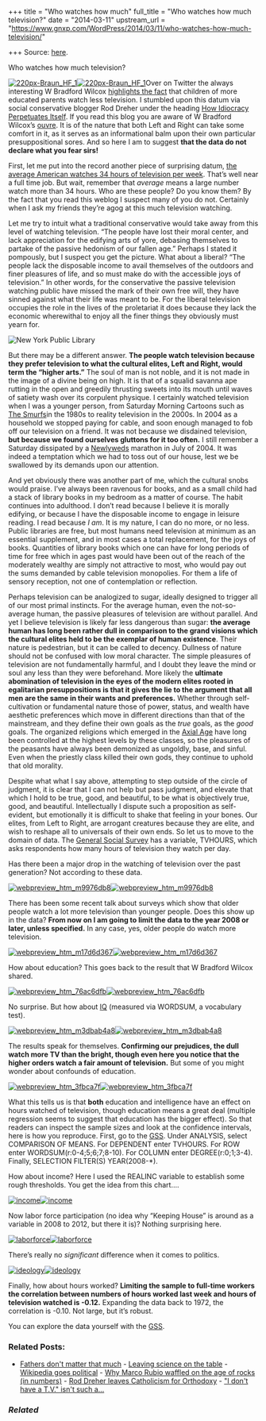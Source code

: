 +++
title = "Who watches how much"
full_title = "Who watches how much television?"
date = "2014-03-11"
upstream_url = "https://www.gnxp.com/WordPress/2014/03/11/who-watches-how-much-television/"

+++
Source: [here](https://www.gnxp.com/WordPress/2014/03/11/who-watches-how-much-television/).

Who watches how much television?

[![220px-Braun_HF_1](https://i0.wp.com/www.unz.com/wp-content/uploads/2014/03/220px-Braun_HF_1.jpg?resize=220%2C288)![220px-Braun_HF_1](https://i0.wp.com/www.unz.com/wp-content/uploads/2014/03/220px-Braun_HF_1.jpg?resize=220%2C288)](https://i0.wp.com/www.unz.com/wp-content/uploads/2014/03/220px-Braun_HF_1.jpg)Over on Twitter the always interesting W Bradford Wilcox [highlights the fact](https://twitter.com/WilcoxNMP/status/443061426253729792) that children of more educated parents watch less television. I stumbled upon this datum via social conservative blogger Rod Dreher under the heading [How Idiocracy Perpetuates Itself](http://www.theamericanconservative.com/dreher/how-idiocracy-perpetuates-itself/). If you read this blog you are aware of W Bradford Wilcox’s [ouvre](http://www.unz.com/gnxp/leaving-science-on-the-table/). It is of the nature that both Left and Right can take some comfort in it, as it serves as an informational balm upon their own particular presuppositional sores. And so here I am to suggest **that the data do not declare what you fear sirs!**

First, let me put into the record another piece of surprising datum, [the average American watches 34 hours of television per week](http://www.nydailynews.com/life-style/average-american-watches-5-hours-tv-day-article-1.1711954). That’s well near a full time job. But wait, remember that *average* means a large number watch more than 34 hours. Who are these people? Do you know them? By the fact that you read this weblog I suspect many of you do not. Certainly when I ask my friends they’re agog at this much television watching.

Let me try to intuit what a traditional conservative would take away from this level of watching television. “The people have lost their moral center, and lack appreciation for the edifying arts of yore, debasing themselves to partake of the passive hedonism of our fallen age.” Perhaps I stated it pompously, but I suspect you get the picture. What about a liberal? “The people lack the disposable income to avail themselves of the outdoors and finer pleasures of life, and so must make do with the accessible joys of television.” In other words, for the conservative the passive television watching public have missed the mark of their own free will, they have sinned against what their life was meant to be. For the liberal television occupies the role in the lives of the proletariat it does because they lack the economic wherewithal to enjoy all the finer things they obviously must yearn for.

![New York Public Library](https://i0.wp.com/www.unz.com/wp-content/uploads/2014/03/350px-New_York_Public_Library_May_2011-300x225.jpg?resize=300%2C225)

But there may be a different answer. **The people watch television because they prefer television to what the cultural elites, Left and Right, would term the “higher arts.”** The soul of man is not noble, and it is not made in the image of a divine being on high. It is that of a squalid savanna ape rutting in the open and greedily thrusting sweets into its mouth until waves of satiety wash over its corpulent physique. I certainly watched television when I was a younger person, from Saturday Morning Cartoons such as [The Smurfs](https://en.wikipedia.org/wiki/The_Smurfs)in the 1980s to reality television in the 2000s. In 2004 as a household we stopped paying for cable, and soon enough managed to fob off our television on a friend. It was not because we disdained television, **but because we found ourselves gluttons for it too often.** I still remember a Saturday dissipated by a [Newlyweds](https://en.wikipedia.org/wiki/Newlyweds:_Nick_and_Jessica) marathon in July of 2004. It was indeed a temptation which we had to toss out of our house, lest we be swallowed by its demands upon our attention.

And yet obviously there was another part of me, which the cultural snobs would praise. I’ve always been ravenous for books, and as a small child had a stack of library books in my bedroom as a matter of course. The habit continues into adulthood. I don’t read because I believe it is morally edifying, or because I have the disposable income to engage in leisure reading. I read because *I am*. It is my nature, I can do no more, or no less. Public libraries are free, but most humans need television at minimum as an essential supplement, and in most cases a total replacement, for the joys of books. Quantities of library books which one can have for long periods of time for free which in ages past would have been out of the reach of the moderately wealthy are simply not attractive to most, who would pay out the sums demanded by cable television monopolies. For them a life of sensory reception, not one of contemplation or reflection.

Perhaps television can be analogized to sugar, ideally designed to trigger all of our most primal instincts. For the average human, even the not-so-average human, the passive pleasures of television are without parallel. And yet I believe television is likely far less dangerous than sugar: **the average human has long been rather dull in comparison to the grand visions which the cultural elites held to be the exemplar of human existence**. Their nature is pedestrian, but it can be called to decency. Dullness of nature should not be confused with low moral character. The simple pleasures of television are not fundamentally harmful, and I doubt they leave the mind or soul any less than they were beforehand. More likely the **ultimate abomination of television in the eyes of the modern elites rooted in egalitarian presuppositions is that it gives the lie to the argument that all men are the same in their wants and preferences.** Whether through self-cultivation or fundamental nature those of power, status, and wealth have aesthetic preferences which move in different directions than that of the mainstream, and they define their own goals as the *true* goals, as the *good* goals. The organized religions which emerged in the [Axial Age](https://en.wikipedia.org/wiki/Axial_Age) have long been controlled at the highest levels by these classes, so the pleasures of the peasants have always been demonized as ungoldly, base, and sinful. Even when the priestly class killed their own gods, they continue to uphold that old morality.

Despite what what I say above, attempting to step outside of the circle of judgment, it is clear that I can not help but pass judgment, and elevate that which I hold to be true, good, and beautiful, to be what is objectively true, good, and beautiful. Intellectually I dispute such a proposition as self-evident, but emotionally it is difficult to shake that feeling in your bones. Our elites, from Left to Right, are arrogant creatures because they are elite, and wish to reshape all to universals of their own ends. So let us to move to the domain of data. The [General Social Survey](http://sda.berkeley.edu/cgi-bin/hsda?harcsda+gss12) has a variable, TVHOURS, which asks respondents how many hours of television they watch per day.

Has there been a major drop in the watching of television over the past generation? Not according to these data.

[![webpreview_htm_m9976db8](https://i0.wp.com/www.unz.com/wp-content/uploads/2014/03/webpreview_htm_m9976db8.jpg?resize=612%2C480)![webpreview_htm_m9976db8](https://i0.wp.com/www.unz.com/wp-content/uploads/2014/03/webpreview_htm_m9976db8.jpg?resize=612%2C480)](https://i0.wp.com/www.unz.com/wp-content/uploads/2014/03/webpreview_htm_m9976db8.jpg)

There has been some recent talk about surveys which show that older people watch a lot more television than younger people. Does this show up in the data? **From now on I am going to limit the data to the year 2008 or later, unless specified.** In any case, yes, older people do watch more television.

[![webpreview_htm_m17d6d367](https://i0.wp.com/www.unz.com/wp-content/uploads/2014/03/webpreview_htm_m17d6d367.jpg?resize=547%2C319)![webpreview_htm_m17d6d367](https://i0.wp.com/www.unz.com/wp-content/uploads/2014/03/webpreview_htm_m17d6d367.jpg?resize=547%2C319)](https://i0.wp.com/www.unz.com/wp-content/uploads/2014/03/webpreview_htm_m17d6d367.jpg)

How about education? This goes back to the result that W Bradford Wilcox shared.

[![webpreview_htm_76ac6dfb](https://i0.wp.com/www.unz.com/wp-content/uploads/2014/03/webpreview_htm_76ac6dfb.jpg?resize=542%2C426)![webpreview_htm_76ac6dfb](https://i0.wp.com/www.unz.com/wp-content/uploads/2014/03/webpreview_htm_76ac6dfb.jpg?resize=542%2C426)](https://i0.wp.com/www.unz.com/wp-content/uploads/2014/03/webpreview_htm_76ac6dfb.jpg)

No surprise. But how about [IQ](http://www.unz.com/gnxp/wordsum-iq/) (measured via WORDSUM, a vocabulary test).

[![webpreview_htm_m3dbab4a8](https://i0.wp.com/www.unz.com/wp-content/uploads/2014/03/webpreview_htm_m3dbab4a8.jpg?resize=508%2C428)![webpreview_htm_m3dbab4a8](https://i0.wp.com/www.unz.com/wp-content/uploads/2014/03/webpreview_htm_m3dbab4a8.jpg?resize=508%2C428)](https://i0.wp.com/www.unz.com/wp-content/uploads/2014/03/webpreview_htm_m3dbab4a8.jpg)

The results speak for themselves. **Confirming our prejudices, the dull watch more TV than the bright, though even here you notice that the higher orders watch a fair amount of television.** But some of you might wonder about confounds of education.

[![webpreview_htm_3fbca7f](https://i0.wp.com/www.unz.com/wp-content/uploads/2014/03/webpreview_htm_3fbca7f.jpg?resize=617%2C583)![webpreview_htm_3fbca7f](https://i0.wp.com/www.unz.com/wp-content/uploads/2014/03/webpreview_htm_3fbca7f.jpg?resize=617%2C583)](https://i0.wp.com/www.unz.com/wp-content/uploads/2014/03/webpreview_htm_3fbca7f.jpg)

What this tells us is that **both** education and intelligence have an effect on hours watched of television, though education means a great deal (multiple regression seems to suggest that education has the bigger effect). So that readers can inspect the sample sizes and look at the confidence intervals, here is how you reproduce. First, go to the [GSS](http://sda.berkeley.edu/cgi-bin/hsda?harcsda+gss12). Under ANALYSIS, select COMPARISON OF MEANS. For DEPENDENT enter TVHOURS. For ROW enter WORDSUM(r:0-4;5;6;7;8-10). For COLUMN enter DEGREE(r:0;1;3-4). Finally, SELECTION FILTER(S) YEAR(2008-\*).

How about income? Here I used the REALINC variable to establish some rough thresholds. You get the idea from this chart….

[![income](https://i0.wp.com/www.unz.com/wp-content/uploads/2014/03/income.jpg?resize=640%2C554)![income](https://i0.wp.com/www.unz.com/wp-content/uploads/2014/03/income.jpg?resize=640%2C554)](https://i0.wp.com/www.unz.com/wp-content/uploads/2014/03/income.jpg)

Now labor force participation (no idea why “Keeping House” is around as a variable in 2008 to 2012, but there it is)? Nothing surprising here.

[![laborforce](https://i0.wp.com/www.unz.com/wp-content/uploads/2014/03/laborforce.jpg?resize=555%2C529)![laborforce](https://i0.wp.com/www.unz.com/wp-content/uploads/2014/03/laborforce.jpg?resize=555%2C529)](https://i0.wp.com/www.unz.com/wp-content/uploads/2014/03/laborforce.jpg)

There’s really no *significant* difference when it comes to politics.

[![ideology](https://i0.wp.com/www.unz.com/wp-content/uploads/2014/03/ideology.jpg?resize=545%2C531)![ideology](https://i0.wp.com/www.unz.com/wp-content/uploads/2014/03/ideology.jpg?resize=545%2C531)](https://i0.wp.com/www.unz.com/wp-content/uploads/2014/03/ideology.jpg)

Finally, how about hours worked? **Limiting the sample to full-time workers the correlation between numbers of hours worked last week and hours of television watched is -0.12.** Expanding the data back to 1972, the correlation is -0.10. Not large, but it’s robust.

You can explore the data yourself with the [GSS](http://sda.berkeley.edu/cgi-bin/hsda?harcsda+gss12).



### Related Posts:

- [Fathers don't matter that
  much](https://www.gnxp.com/WordPress/2014/01/03/fathers-dont-matter-that-much/) - [Leaving science on the
  table](https://www.gnxp.com/WordPress/2014/01/23/leaving-science-on-the-table/) - [Wikipedia goes
  political](https://www.gnxp.com/WordPress/2006/07/06/wikipedia-goes-political/) - [Why Marco Rubio waffled on the age of rocks (in
  numbers)](https://www.gnxp.com/WordPress/2012/11/19/why-marco-rubio-waffled-on-the-age-of-rocks-in-numbers/) - [Rod Dreher leaves Catholicism for
  Orthodoxy](https://www.gnxp.com/WordPress/2006/10/14/rod-dreher-leaves-catholicism-for-orthodoxy/) - ["I don't have a T.V." isn't such
  a…](https://www.gnxp.com/WordPress/2011/05/04/i-dont-have-a-t-v-isnt-such-a-signal-anymore/)

### *Related*

[](https://www.addtoany.com/add_to/facebook?linkurl=https%3A%2F%2Fwww.gnxp.com%2FWordPress%2F2014%2F03%2F11%2Fwho-watches-how-much-television%2F&linkname=Who%20watches%20how%20much%20television%3F "Facebook")[](https://www.addtoany.com/add_to/twitter?linkurl=https%3A%2F%2Fwww.gnxp.com%2FWordPress%2F2014%2F03%2F11%2Fwho-watches-how-much-television%2F&linkname=Who%20watches%20how%20much%20television%3F "Twitter")[](https://www.addtoany.com/add_to/email?linkurl=https%3A%2F%2Fwww.gnxp.com%2FWordPress%2F2014%2F03%2F11%2Fwho-watches-how-much-television%2F&linkname=Who%20watches%20how%20much%20television%3F "Email")[](https://www.addtoany.com/share)

